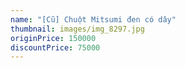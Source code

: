 ```yaml
---
name: "[Cũ] Chuột Mitsumi đen có dây"
thumbnail: images/img_8297.jpg
originPrice: 150000
discountPrice: 75000
---
```

